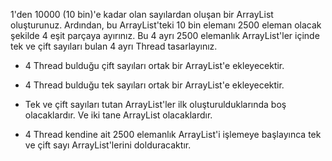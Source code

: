 1'den 10000 (10 bin)'e kadar olan sayılardan oluşan bir
ArrayList oluşturunuz. Ardından, bu ArrayList'teki 10 bin
elemanı 2500 eleman olacak şekilde 4 eşit parçaya ayırınız. 
Bu 4 ayrı 2500 elemanlık ArrayList'ler içinde tek ve çift sayıları bulan 4 ayrı
Thread tasarlayınız.


- 4 Thread bulduğu çift sayıları ortak bir ArrayList'e ekleyecektir.


- 4 Thread bulduğu tek sayıları ortak bir ArrayList'e ekleyecektir.


- Tek ve çift sayıları tutan ArrayList'ler ilk oluşturulduklarında boş olacaklardır. Ve iki tane ArrayList olacaklardır.


- 4 Thread kendine ait 2500 elemanlık ArrayList'i işlemeye başlayınca tek ve çift sayı ArrayList'lerini dolduracaktır.